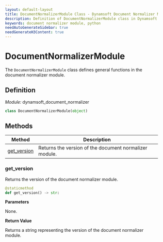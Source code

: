 ```yaml
---
layout: default-layout
title: DocumentNormalizerModule Class - Dynamsoft Document Normalizer Module Python Edition API Reference
description: Definition of DocumentNormalizerModule class in Dynamsoft Document Normalizer Module Python Edition.
keywords: document normalizer module, python
needAutoGenerateSidebar: true
needGenerateH3Content: true
---
```


# DocumentNormalizerModule

The `DocumentNormalizerModule` class defines general functions in the document normalizer module.

## Definition

*Module:* dynamsoft_document_normalizer

```python
class DocumentNormalizerModule(object)
```

## Methods

| Method                                                        | Description                                            |
| ------------------------------------------------------------- | ------------------------------------------------------ |
| [get_version](#get_version)                                     | Returns the version of the document normalizer module. |

### get_version

Returns the version of the document normalizer module.

```python
@staticmethod
def get_version() -> str:
```

**Parameters**

None.

**Return Value**

Returns a string representing the version of the document normalizer module.

